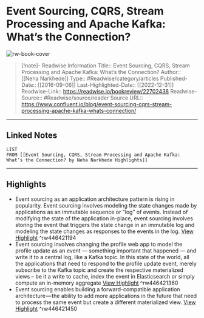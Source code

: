 # Event Sourcing, CQRS, Stream Processing and Apache Kafka: What’s the Connection?

![rw-book-cover](https://cdn.confluent.io/wp-content/uploads/seo-logo-meadow.png)
<br>
>[!note]- Readwise Information
>Title:: Event Sourcing, CQRS, Stream Processing and Apache Kafka: What’s the Connection?
>Author:: [[Neha Narkhede]]
>Type:: #Readwise/category/articles
>Published-Date:: [[2016-09-06]]
>Last-Highlighted-Date:: [[2022-12-31]]
>Readwise-Link:: https://readwise.io/bookreview/22702438
>Readwise-Source:: #Readwise/source/reader
>Source URL:: https://www.confluent.io/blog/event-sourcing-cqrs-stream-processing-apache-kafka-whats-connection/
--- 

## Linked Notes
```dataview
LIST
FROM [[Event Sourcing, CQRS, Stream Processing and Apache Kafka: What’s the Connection? by Neha Narkhede Highlights]]
```

---

## Highlights
- Event sourcing as an application architecture pattern is rising in popularity. Event sourcing involves modeling the state changes made by applications as an immutable sequence or “log” of events. Instead of modifying the state of the application in-place, event sourcing involves storing the event that triggers the state change in an immutable log and modeling the state changes as responses to the events in the log. [View Highlight](https://readwise.io/open/446421194) ^rw446421194
- Event sourcing involves changing the profile web app to model the profile update as an event — something important that happened — and write it to a central log, like a Kafka topic. In this state of the world, all the applications that need to respond to the profile update event, merely subscribe to the Kafka topic and create the respective materialized views – be it a write to cache, index the event in Elasticsearch or simply compute an in-memory aggregate [View Highlight](https://readwise.io/open/446421360) ^rw446421360
- Event sourcing enables building a forward-compatible application architecture — the ability to add more applications in the future that need to process the same event but create a different materialized view. [View Highlight](https://readwise.io/open/446421450) ^rw446421450
